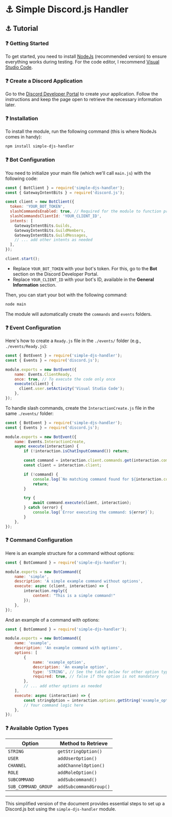 
# ⚓ Simple Discord.js Handler

## ⚓ Tutorial

### ❓ Getting Started
To get started, you need to install [NodeJs](https://nodejs.org) (recommended version) to ensure everything works during testing. For the code editor, I recommend [Visual Studio Code](https://code.visualstudio.com).

### ❓ Create a Discord Application
Go to the [Discord Developer Portal](https://discord.com/developers/applications) to create your application. Follow the instructions and keep the page open to retrieve the necessary information later.

### ❓ Installation
To install the module, run the following command (this is where NodeJs comes in handy):
```bash
npm install simple-djs-handler
```

### ❓ Bot Configuration
You need to initialize your main file (which we'll call `main.js`) with the following code:

```js
const { BotClient } = require('simple-djs-handler');
const { GatewayIntentBits } = require('discord.js');

const client = new BotClient({
  token: 'YOUR_BOT_TOKEN',
  slashCommandsEnabled: true, // Required for the module to function properly!
  slashCommandsClientId: 'YOUR_CLIENT_ID',
  intents: [
    GatewayIntentBits.Guilds,
    GatewayIntentBits.GuildMembers,
    GatewayIntentBits.GuildMessages,
    // ... add other intents as needed
  ],
});

client.start();
```

- Replace `YOUR_BOT_TOKEN` with your bot's token. For this, go to the **Bot** section on the Discord Developer Portal.
- Replace `YOUR_CLIENT_ID` with your bot's ID, available in the **General Information** section.

Then, you can start your bot with the following command:
```bash
node main
```

The module will automatically create the `commands` and `events` folders.

### ❓ Event Configuration
Here's how to create a `Ready.js` file in the `./events/` folder (e.g., `./events/Ready.js`):

```js
const { BotEvent } = require('simple-djs-handler');
const { Events } = require('discord.js');

module.exports = new BotEvent({
    name: Events.ClientReady,
    once: true, // To execute the code only once
    execute(client) {        
      client.user.setActivity('Visual Studio Code');
    },
});
```

To handle slash commands, create the `InteractionCreate.js` file in the same `./events/` folder:

```js
const { BotEvent } = require('simple-djs-handler');
const { Events } = require('discord.js');

module.exports = new BotEvent({
    name: Events.InteractionCreate,
    async execute(interaction) {
        if (!interaction.isChatInputCommand()) return;

        const command = interaction.client.commands.get(interaction.commandName);
        const client = interaction.client;

        if (!command) {
            console.log(`No matching command found for ${interaction.commandName}.`);
            return;
        }

        try {
            await command.execute(client, interaction);
        } catch (error) {
            console.log(`Error executing the command: ${error}`);
        }
    },
});
```

### ❓ Command Configuration
Here is an example structure for a command without options:

```js
const { BotCommand } = require('simple-djs-handler');

module.exports = new BotCommand({
    name: 'simple',
    description: 'A simple example command without options',
    execute: async (client, interaction) => {
        interaction.reply({
            content: "This is a simple command!"
        });
    },
});
```

And an example of a command with options:

```js
const { BotCommand } = require('simple-djs-handler');

module.exports = new BotCommand({
    name: 'example',
    description: 'An example command with options',
    options: [
        {
            name: 'example_option',
            description: 'An example option',
            type: 'STRING', // See the table below for other option types
            required: true, // false if the option is not mandatory
        },
        // ... add other options as needed
    ],
    execute: async (interaction) => {
        const stringOption = interaction.options.getString('example_option');
        // Your command logic here
    },
});
```

### ❓ Available Option Types

| Option             | Method to Retrieve              |
| ------------------ | -------------------------------- |
| `STRING`           | `getStringOption()`              |
| `USER`             | `addUserOption()`                |
| `CHANNEL`          | `addChannelOption()`             |
| `ROLE`             | `addRoleOption()`                |
| `SUBCOMMAND`       | `addSubcommand()`                |
| `SUB_COMMAND_GROUP`| `addSubcommandGroup()`           |

---

This simplified version of the document provides essential steps to set up a Discord.js bot using the `simple-djs-handler` module.